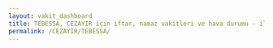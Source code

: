 ```yaml
---
layout: vakit_dashboard
title: TEBESSA, CEZAYIR için iftar, namaz vakitleri ve hava durumu - ilçe/eyalet seç
permalink: /CEZAYIR/TEBESSA/
---
```


<script type="text/javascript">
  var GLOBAL_COUNTRY = 'CEZAYIR';
  var GLOBAL_CITY = 'TEBESSA';
  var GLOBAL_STATE = '';
  var lat = 72;
  var lon = 21;
</script>
